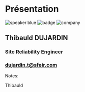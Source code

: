 <!-- .slide: class="speaker-slide blue" -->

# Présentation

![speaker blue](./assets/images/thibauld.jpeg)
![badge](./assets/images/cloud-archi_badge.png)
![company](./assets/images/logo-SFEIR-blanc.png)
 
<h2>Thibauld <span>DUJARDIN</span></h2>

### Site Reliability Engineer
<!-- .element: class="icon-rule icon-first" -->

### dujardin.t@sfeir.com
<!-- .element: class="icon-mail icon-second" -->

Notes:

Thibauld
